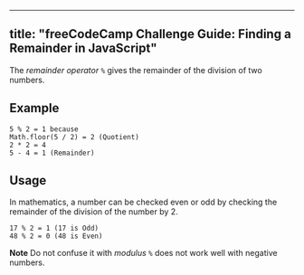 
---
title: "freeCodeCamp Challenge Guide: Finding a Remainder in JavaScript"
---

The _remainder operator_ `%` gives the remainder of the division of two numbers.

## Example

    5 % 2 = 1 because
    Math.floor(5 / 2) = 2 (Quotient)
    2 * 2 = 4
    5 - 4 = 1 (Remainder)

## Usage

In mathematics, a number can be checked even or odd by checking the remainder of the division of the number by 2.

    17 % 2 = 1 (17 is Odd)
    48 % 2 = 0 (48 is Even)

**Note** Do not confuse it with _modulus_ `%` does not work well with negative numbers.
